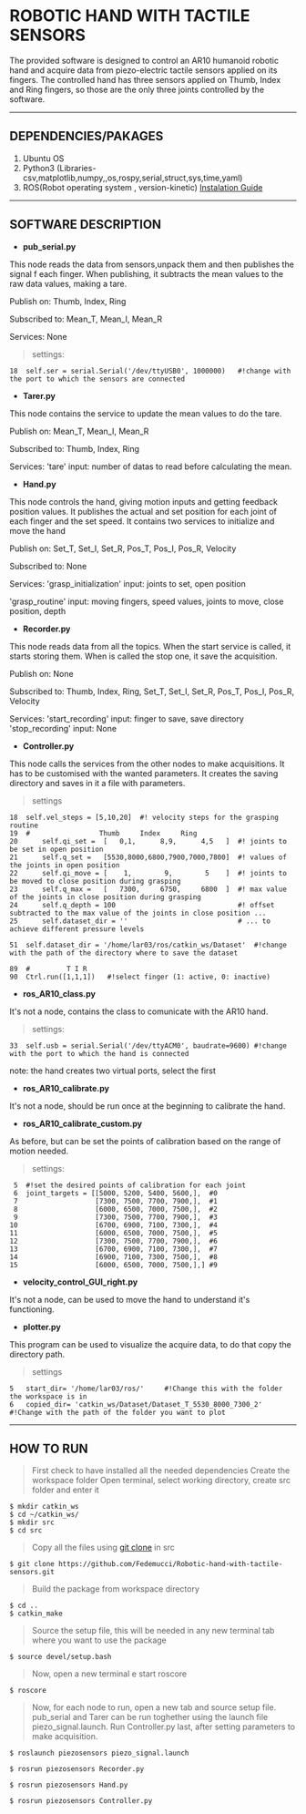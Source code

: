 # ROBOTIC HAND WITH TACTILE SENSORS 
The provided software is designed to control an AR10 humanoid robotic hand and acquire data from piezo-electric tactile sensors applied on its fingers.
The controlled hand has three sensors applied on Thumb, Index and Ring fingers, so those are the only three joints controlled by the software.


***
## DEPENDENCIES/PAKAGES
1. Ubuntu OS
2. Python3 (Libraries-csv,matplotlib,numpy,,os,rospy,serial,struct,sys,time,yaml)
3. ROS(Robot operating system , version-kinetic) [Instalation Guide](http://wiki.ros.org/ROS/Installation "ROS")


***
## SOFTWARE DESCRIPTION
* **pub_serial.py**

This node reads the data from sensors,unpack them and then publishes the signal f each finger.
When publishing, it subtracts the mean values to the raw data values, making a tare.

Publish on:	Thumb, Index, Ring

Subscribed to:	Mean_T, Mean_I, Mean_R

Services: None

> settings:
```
18	self.ser = serial.Serial('/dev/ttyUSB0', 1000000)	#!change with the port to which the sensors are connected
```


* **Tarer.py**

This node contains the service to update the mean values to do the tare.

Publish on:	Mean_T, Mean_I, Mean_R

Subscribed to:	Thumb, Index, Ring

Services:
'tare'		input: number of datas to read before calculating the mean.


* **Hand.py**

This node controls the hand, giving motion inputs and getting feedback position values. It publishes the actual and set position for each joint of each finger and the set speed. It contains two services to initialize and move the hand

Publish on:	Set_T, Set_I, Set_R, Pos_T, Pos_I, Pos_R, Velocity

Subscribed to:	None

Services:
'grasp_initialization'	input:	joints to set, open position

'grasp_routine'			input:	moving fingers, speed values, joints to move, close position, depth

* **Recorder.py**

This node reads data from all the topics. When the start service is called, it starts storing them.
When is called the stop one, it save the acquisition.

Publish on:	None

Subscribed to:	Thumb, Index, Ring, Set_T, Set_I, Set_R, Pos_T, Pos_I, Pos_R, Velocity

Services:
'start_recording'	input: finger to save, save directory
'stop_recording'	input: None

* **Controller.py**

This node calls the services from the other nodes to make acquisitions. It has to be customised with the wanted parameters. It creates the saving directory and saves in it a file with parameters.

> settings
```
18	self.vel_steps = [5,10,20]	#! velocity steps for the grasping routine 
19	#                 Thumb     Index     Ring
20      self.qi_set =  [   0,1,      8,9,      4,5   ]	#! joints to be set in open position
21      self.q_set =   [5530,8000,6800,7900,7000,7800]	#! values of the joints in open position
22      self.qi_move = [    1,        9,        5    ]	#! joints to be moved to close position during grasping
23      self.q_max =   [   7300,     6750,     6800  ]	#! max value of the joints in close position during grasping
24      self.q_depth = 100                            	#! offset subtracted to the max value of the joints in close position ...
25      self.dataset_dir = ''                         	# ... to achieve different pressure levels
```
```
51	self.dataset_dir = '/home/lar03/ros/catkin_ws/Dataset'	#!change with the path of the directory where to save the dataset
```
```
89	#         T I R
90	Ctrl.run([1,1,1])	#!select finger (1: active, 0: inactive)
```

* **ros_AR10_class.py**

It's not a node, contains the class to comunicate with the AR10 hand.
> settings:
```
33	self.usb = serial.Serial('/dev/ttyACM0', baudrate=9600)	#!change with the port to which the hand is connected
```
note: the hand creates two virtual ports, select the first

* **ros_AR10_calibrate.py**

It's not a node, should be run once at the beginning to calibrate the hand.

* **ros_AR10_calibrate_custom.py**

As before, but can be set the points of calibration based on the range of motion needed.

> settings:
```
 5	#!set the desired points of calibration for each joint
 6	joint_targets = [[5000, 5200, 5400, 5600,],  #0
 7	                 [7300, 7500, 7700, 7900,],  #1
 8      	         [6000, 6500, 7000, 7500,],  #2
 9      	         [7300, 7500, 7700, 7900,],  #3
10      	         [6700, 6900, 7100, 7300,],  #4
11      	         [6000, 6500, 7000, 7500,],  #5
12      	         [7300, 7500, 7700, 7900,],  #6
13      	         [6700, 6900, 7100, 7300,],  #7
14      	         [6900, 7100, 7300, 7500,],  #8
15      	         [6000, 6500, 7000, 7500,],] #9
```

* **velocity_control_GUI_right.py**

It's not a node, can be used to move the hand to understand it's functioning.

* **plotter.py**

This program can be used to visualize the acquire data, to do that copy the directory path.

> settings
```
5	start_dir= '/home/lar03/ros/'     #!Change this with the folder the workspace is in
6	copied_dir= 'catkin_ws/Dataset/Dataset_T_5530_8000_7300_2'  #!Change with the path of the folder you want to plot
```

***
## HOW TO RUN
> First check to have installed all the needed dependencies
> Create the workspace folder 
> Open terminal, select working directory, create src folder and enter it
```
$ mkdir catkin_ws
$ cd ~/catkin_ws/
$ mkdir src
$ cd src
```
> Copy all the files using [git clone](https://github.com/Fedemucci/Robotic-hand-with-tactile-sensors.git) in src
``` 
$ git clone https://github.com/Fedemucci/Robotic-hand-with-tactile-sensors.git
```
> Build the package from workspace directory
```
$ cd ..
$ catkin_make
```
> Source the setup file, this will be needed in any new terminal tab where you want to use the package
```
$ source devel/setup.bash
```
> Now, open a new terminal e start roscore
```
$ roscore
```
> Now, for each node to run, open a new tab and source setup file.
> pub_serial and Tarer can be run toghether using the launch file piezo_signal.launch.
> Run Controller.py last, after setting parameters to make acquisition.
```
$ roslaunch piezosensors piezo_signal.launch
```
```
$ rosrun piezosensors Recorder.py
```
```
$ rosrun piezosensors Hand.py
```
```
$ rosrun piezosensors Controller.py
```


